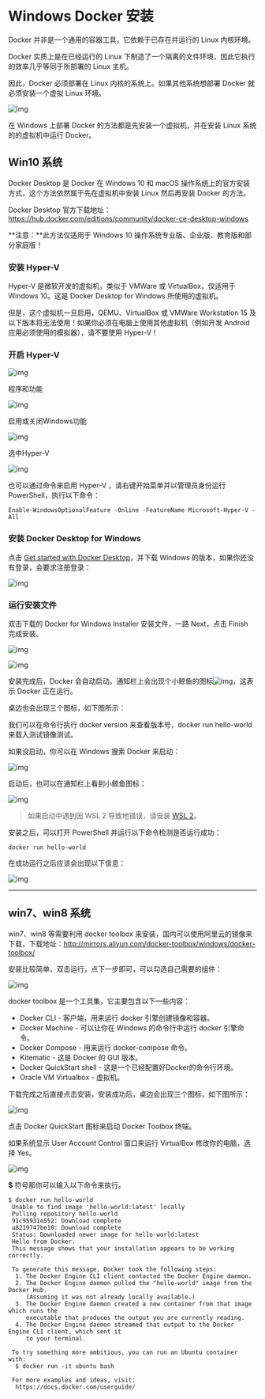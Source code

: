 # Windows Docker 安装

Docker 并非是一个通用的容器工具，它依赖于已存在并运行的 Linux 内核环境。

Docker 实质上是在已经运行的 Linux 下制造了一个隔离的文件环境，因此它执行的效率几乎等同于所部署的 Linux 主机。

因此，Docker 必须部署在 Linux 内核的系统上。如果其他系统想部署 Docker 就必须安装一个虚拟 Linux 环境。

![img](https://www.runoob.com/wp-content/uploads/2016/05/CV09QJMI2fb7L2k0.png)

在 Windows 上部署 Docker 的方法都是先安装一个虚拟机，并在安装 Linux 系统的的虚拟机中运行 Docker。

## Win10 系统

Docker Desktop 是 Docker 在 Windows 10 和 macOS 操作系统上的官方安装方式，这个方法依然属于先在虚拟机中安装 Linux 然后再安装 Docker 的方法。

Docker Desktop 官方下载地址： https://hub.docker.com/editions/community/docker-ce-desktop-windows

**注意：**此方法仅适用于 Windows 10 操作系统专业版、企业版、教育版和部分家庭版！

### 安装 Hyper-V

Hyper-V 是微软开发的虚拟机，类似于 VMWare 或 VirtualBox，仅适用于 Windows 10。这是 Docker Desktop for Windows 所使用的虚拟机。

但是，这个虚拟机一旦启用，QEMU、VirtualBox 或 VMWare Workstation 15 及以下版本将无法使用！如果你必须在电脑上使用其他虚拟机（例如开发 Android 应用必须使用的模拟器），请不要使用 Hyper-V！



### 开启 Hyper-V

![img](https://www.runoob.com/wp-content/uploads/2017/12/1513668234-4363-20171206211136409-1609350099.png)

程序和功能

![img](https://www.runoob.com/wp-content/uploads/2017/12/1513668234-4368-20171206211345066-1430601107.png)

启用或关闭Windows功能

![img](https://www.runoob.com/wp-content/uploads/2017/12/1513668234-9748-20171206211435534-1499766232.png)

选中Hyper-V

![img](https://www.runoob.com/wp-content/uploads/2017/12/1513668234-6433-20171206211858191-1177002365.png)

也可以通过命令来启用 Hyper-V ，请右键开始菜单并以管理员身份运行 PowerShell，执行以下命令：

```
Enable-WindowsOptionalFeature -Online -FeatureName Microsoft-Hyper-V -All
```

### 安装 Docker Desktop for Windows

点击 [Get started with Docker Desktop](https://hub.docker.com/?overlay=onboarding)，并下载 Windows 的版本，如果你还没有登录，会要求注册登录：

![img](https://www.runoob.com/wp-content/uploads/2016/05/5AEB69DA-6912-4B08-BE79-293FBE659894.png)

### 运行安装文件

双击下载的 Docker for Windows Installer 安装文件，一路 Next，点击 Finish 完成安装。

![img](https://www.runoob.com/wp-content/uploads/2017/12/1513669129-6146-20171206214940331-1428569749.png)

![img](https://www.runoob.com/wp-content/uploads/2017/12/1513668903-9668-20171206220321613-1349447293.png)

安装完成后，Docker 会自动启动。通知栏上会出现个小鲸鱼的图标![img](https://www.runoob.com/wp-content/uploads/2017/12/1513582421-4552-whale-x-win.png)，这表示 Docker 正在运行。

桌边也会出现三个图标，如下图所示：

我们可以在命令行执行 docker version 来查看版本号，docker run hello-world 来载入测试镜像测试。

如果没启动，你可以在 Windows 搜索 Docker 来启动：

![img](https://www.runoob.com/wp-content/uploads/2017/12/1513585082-6751-docker-app-search.png)

启动后，也可以在通知栏上看到小鲸鱼图标：

![img](https://www.runoob.com/wp-content/uploads/2017/12/1513585123-3777-whale-taskbar-circle.png)

> 如果启动中遇到因 WSL 2 导致地错误，请安装 [WSL 2](https://docs.microsoft.com/zh-cn/windows/wsl/install-win10)。

安装之后，可以打开 PowerShell 并运行以下命令检测是否运行成功：

```
docker run hello-world
```

在成功运行之后应该会出现以下信息：

![img](https://www.runoob.com/wp-content/uploads/2016/05/EmkOezweLQVIwA1T__original.png)

------

## win7、win8 系统

win7、win8 等需要利用 docker toolbox 来安装，国内可以使用阿里云的镜像来下载，下载地址：http://mirrors.aliyun.com/docker-toolbox/windows/docker-toolbox/

安装比较简单，双击运行，点下一步即可，可以勾选自己需要的组件：

![img](https://www.runoob.com/wp-content/uploads/2016/05/691999-20180512142142130-1831870973.png)

docker toolbox 是一个工具集，它主要包含以下一些内容：

- Docker CLI - 客户端，用来运行 docker 引擎创建镜像和容器。
- Docker Machine - 可以让你在 Windows 的命令行中运行 docker 引擎命令。
- Docker Compose - 用来运行 docker-compose 命令。
- Kitematic - 这是 Docker 的 GUI 版本。
- Docker QuickStart shell - 这是一个已经配置好Docker的命令行环境。
- Oracle VM Virtualbox - 虚拟机。

下载完成之后直接点击安装，安装成功后，桌边会出现三个图标，如下图所示：

![img](https://www.runoob.com/wp-content/uploads/2017/12/icon-set.png)

点击 Docker QuickStart 图标来启动 Docker Toolbox 终端。

如果系统显示 User Account Control 窗口来运行 VirtualBox 修改你的电脑，选择 Yes。

![img](https://www.runoob.com/wp-content/uploads/2017/12/1513667960-3359-b2d-shell.png)

**$** 符号那你可以输入以下命令来执行。

```
$ docker run hello-world
 Unable to find image 'hello-world:latest' locally
 Pulling repository hello-world
 91c95931e552: Download complete
 a8219747be10: Download complete
 Status: Downloaded newer image for hello-world:latest
 Hello from Docker.
 This message shows that your installation appears to be working correctly.

 To generate this message, Docker took the following steps:
  1. The Docker Engine CLI client contacted the Docker Engine daemon.
  2. The Docker Engine daemon pulled the "hello-world" image from the Docker Hub.
     (Assuming it was not already locally available.)
  3. The Docker Engine daemon created a new container from that image which runs the
     executable that produces the output you are currently reading.
  4. The Docker Engine daemon streamed that output to the Docker Engine CLI client, which sent it
     to your terminal.

 To try something more ambitious, you can run an Ubuntu container with:
  $ docker run -it ubuntu bash

 For more examples and ideas, visit:
  https://docs.docker.com/userguide/
```